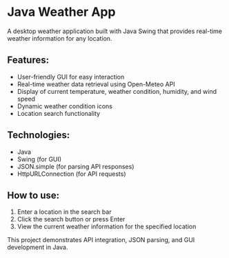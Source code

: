 # Java Weather App

A desktop weather application built with Java Swing that provides real-time weather information for any location.

## Features:
- User-friendly GUI for easy interaction
- Real-time weather data retrieval using Open-Meteo API
- Display of current temperature, weather condition, humidity, and wind speed
- Dynamic weather condition icons
- Location search functionality

## Technologies:
- Java
- Swing (for GUI)
- JSON.simple (for parsing API responses)
- HttpURLConnection (for API requests)

## How to use:
1. Enter a location in the search bar
2. Click the search button or press Enter
3. View the current weather information for the specified location

This project demonstrates API integration, JSON parsing, and GUI development in Java.
